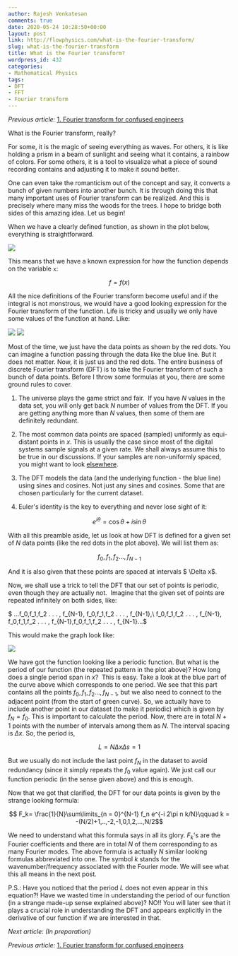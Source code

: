 ```yaml
---
author: Rajesh Venkatesan
comments: true
date: 2020-05-24 10:28:50+00:00
layout: post
link: http://flowphysics.com/what-is-the-fourier-transform/
slug: what-is-the-fourier-transform
title: What is the Fourier transform?
wordpress_id: 432
categories:
- Mathematical Physics
tags:
- DFT
- FFT
- Fourier transform
---
```


_Previous article:_ [1. Fourier transform for confused engineers](http://flowphysics.com/fourier-transform-for-confused-engineers/)

What is the Fourier transform, really?

For some, it is the magic of seeing everything as waves. For others, it is like holding a prism in a beam of sunlight and seeing what it contains, a rainbow of colors. For some others, it is a tool to visualize what a piece of sound recording contains and adjusting it to make it sound better.

One can even take the romanticism out of the concept and say, it converts a bunch of given numbers into another bunch. It is through doing this that many important uses of Fourier transform can be realized. And this is precisely where many miss the woods for the trees. I hope to bridge both sides of this amazing idea. Let us begin!

When we have a clearly defined function, as shown in the plot below, everything is straightforward.

![](/assets/img/2020/03/ftest.png)

This means that we have a known expression for how the function depends on the variable `x`:

$$ f = f(x) $$

All the nice definitions of the Fourier transform become useful and if the integral is not monstrous, we would have a good looking expression for the Fourier transform of the function. Life is tricky and usually we only have some values of the function at hand. Like:

![](/assets/img/2020/03/ftest_1.png)
![](/assets/img/2020/03/ftest_2.png)

Most of the time, we just have the data points as shown by the red dots. You can imagine a function passing through the data like the blue line. But it does not matter. Now, it is just us and the red dots. The entire business of discrete Fourier transform (DFT) is to take the Fourier transform of such a bunch of data points. Before I throw some formulas at you, there are some ground rules to cover.

  1. The universe plays the game strict and fair.  If you have $N$ values in the data set, you will only get back $N$ number of values from the DFT. If you are getting anything more than $N$ values, then some of them are definitely redundant.

  2. The most common data points are spaced (sampled) uniformly as equi-distant points in $x$. This is usually the case since most of the digital systems sample signals at a given rate. We shall always assume this to be true in our discussions. If your samples are non-uniformly spaced, you might want to look [elsewhere](https://en.wikipedia.org/wiki/Non-uniform_discrete_Fourier_transform).

  3. The DFT models the data (and the underlying function - the blue line) using sines and cosines. Not just any sines and cosines. Some that are chosen particularly for the current dataset.

  4. Euler's identity is the key to everything and never lose sight of it:

$$ e^{i\theta} = \cos \theta + i \sin \theta $$

With all this preamble aside, let us look at how DFT is defined for a given set of $N$ data points (like the red dots in the plot above). We will list them as:

$$ f_0,f_1,f_2 . . . , f_{N-1} $$

And it is also given that these points are spaced at intervals $ \Delta x$.

Now, we shall use a trick to tell the DFT that our set of points is periodic, even though they are actually not.  Imagine that the given set of points are repeated infinitely on both sides, like:

$ ...f_0,f_1,f_2 . . . , f_{N-1}, f_0,f_1,f_2 . . . , f_{N-1},\ f_0,f_1,f_2 . . . , f_{N-1}, f_0,f_1,f_2 . . . , f_{N-1},f_0,f_1,f_2 . . . , f_{N-1}...$

This would make the graph look like:

![](/assets/img/2020/05/ftest_periodic.png)

We have got the function looking like a periodic function. But what is the period of our function (the repeated pattern in the plot above)? How long does a single period span in $x$?  This is easy. Take a look at the blue part of the curve above which corresponds to one period. We see that this part contains all the points $f_0,f_1,f_2 . . . , f_{N-1}$, but we also need to connect to the adjacent point (from the start of green curve). So, we actually have to include another point in our dataset (to make it periodic) which is given by $f_N = f_0$. This is important to calculate the period. Now, there are in total $N+1$ points with the number of intervals among them as $N$. The interval spacing is $\Delta x$. So, the period is,

$$ L = N \Delta x \Delta s=1 $$

But we usually do not include the last point $f_N$ in the dataset to avoid redundancy (since it simply repeats the $f_0$ value again). We just call our function periodic (in the sense given above) and this is enough.

Now that we got that clarified, the DFT for our data points is given by the strange looking formula:

$$ F_k= \frac{1}{N}\sum\limits_{n = 0}^{N-1} f_n e^{-i 2\pi n k/N}\qquad k = -(N/2)+1,..,-2,-1,0,1,2,...,N/2$$

We need to understand what this formula says in all its glory. $F_k$'s are the Fourier coefficients and there are in total $N$ of them corresponding to as many Fourier modes. The above formula is actually $N$ similar looking formulas abbreviated into one. The symbol $k$ stands for the wavenumber/frequency associated with the Fourier mode. We will see what this all means in the next post.

P.S.: Have you noticed that the period $L$ does not even appear in this equation?! Have we wasted time in understanding the period of our function (in a strange made-up sense explained above)? NO!! You will later see that it plays a crucial role in understanding the DFT and appears explicitly in the derivative of our function if we are interested in that.

_Next article: (In preparation)_

_Previous article:_ [1. Fourier transform for confused engineers](http://flowphysics.com/fourier-transform-for-confused-engineers/)
